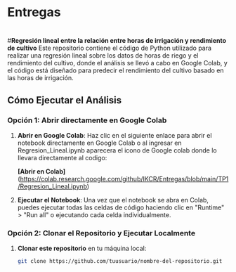 # Entregas
#
#**Regresión lineal entre la relación entre horas de irrigación y rendimiento de cultivo**
Este repositorio contiene el código de Python utilizado para realizar una regresión lineal sobre los datos de horas de riego y el rendimiento del cultivo, donde el análisis se llevó a cabo en Google Colab, y el código está diseñado para predecir el rendimiento del cultivo basado en las horas de irrigación.

## Cómo Ejecutar el Análisis

### Opción 1: Abrir directamente en Google Colab

1. **Abrir en Google Colab**: Haz clic en el siguiente enlace para abrir el notebook directamente en Google Colab o al ingresar en Regresion_Lineal.ipynb aparecera el icono de Google colab donde lo llevara directamente al codigo:

   **[Abrir en Colab]** (https://colab.research.google.com/github/IKCR/Entregas/blob/main/TP1/Regresion_Lineal.ipynb)

2. **Ejecutar el Notebook**: Una vez que el notebook se abra en Colab, puedes ejecutar todas las celdas de código haciendo clic en "Runtime" > "Run all" o ejecutando cada celda individualmente.

### Opción 2: Clonar el Repositorio y Ejecutar Localmente

1. **Clonar este repositorio** en tu máquina local:

   ```bash
   git clone https://github.com/tuusuario/nombre-del-repositorio.git
